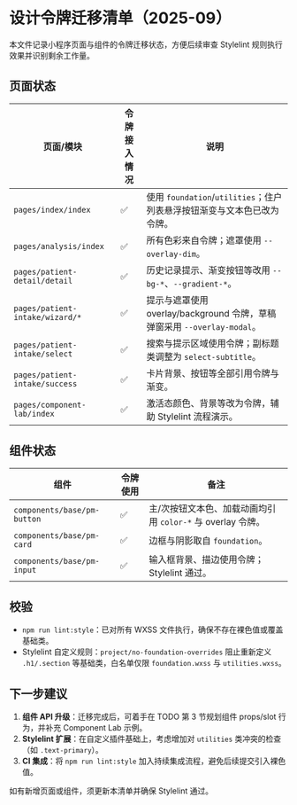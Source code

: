 # 设计令牌迁移清单（2025-09）

本文件记录小程序页面与组件的令牌迁移状态，方便后续审查 Stylelint 规则执行效果并识别剩余工作量。

## 页面状态

| 页面/模块                       | 令牌接入情况 | 说明                                                                        |
| ------------------------------- | ------------ | --------------------------------------------------------------------------- |
| `pages/index/index`             | ✅           | 使用 `foundation`/`utilities`；住户列表悬浮按钮渐变与文本色已改为令牌。    |
| `pages/analysis/index`          | ✅           | 所有色彩来自令牌；遮罩使用 `--overlay-dim`。                                |
| `pages/patient-detail/detail`   | ✅           | 历史记录提示、渐变按钮等改用 `--bg-*`、`--gradient-*`。                     |
| `pages/patient-intake/wizard/*` | ✅           | 提示与遮罩使用 overlay/background 令牌，草稿弹窗采用 `--overlay-modal`。    |
| `pages/patient-intake/select`   | ✅           | 搜索与提示区域使用令牌；副标题类调整为 `select-subtitle`。                  |
| `pages/patient-intake/success`  | ✅           | 卡片背景、按钮等全部引用令牌与渐变。                                        |
| `pages/component-lab/index`     | ✅           | 激活态颜色、背景等改为令牌，辅助 Stylelint 流程演示。                       |

## 组件状态

| 组件                        | 令牌使用 | 备注                                                        |
| --------------------------- | -------- | ----------------------------------------------------------- |
| `components/base/pm-button` | ✅       | 主/次按钮文本色、加载动画均引用 `color-*` 与 overlay 令牌。 |
| `components/base/pm-card`   | ✅       | 边框与阴影取自 `foundation`。                               |
| `components/base/pm-input`  | ✅       | 输入框背景、描边使用令牌；Stylelint 通过。                  |

## 校验

- `npm run lint:style`：已对所有 WXSS 文件执行，确保不存在裸色值或覆盖基础类。
- Stylelint 自定义规则：`project/no-foundation-overrides` 阻止重新定义 `.h1/.section` 等基础类，白名单仅限 `foundation.wxss` 与 `utilities.wxss`。

## 下一步建议

1. **组件 API 升级**：迁移完成后，可着手在 TODO 第 3 节规划组件 props/slot 行为，并补充 Component Lab 示例。
2. **Stylelint 扩展**：在自定义插件基础上，考虑增加对 `utilities` 类冲突的检查（如 `.text-primary`）。
3. **CI 集成**：将 `npm run lint:style` 加入持续集成流程，避免后续提交引入裸色值。

如有新增页面或组件，须更新本清单并确保 Stylelint 通过。
